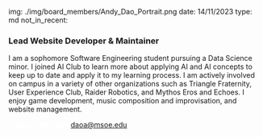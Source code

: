 img: ./img/board_members/Andy_Dao_Portrait.png
date: 14/11/2023
type: md
not_in_recent:

### Lead Website Developer & Maintainer

I am a sophomore Software Engineering student pursuing a Data Science minor. I joined AI Club to learn more about applying AI and AI concepts to keep up to date and apply it to my learning process. I am actively involved on campus in a variety of other organizations such as Triangle Fraternity, User Experience Club, Raider Robotics, and Mythos Eros and Echoes. I enjoy game development, music composition and improvisation, and website management.

<a style = 'font-weight: bold; color: white;'>Contact Me Here:</a> <a style = 'color: blue eyes;'>daoa@msoe.edu</a>
